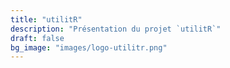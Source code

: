 ```yaml
---
title: "utilitR"
description: "Présentation du projet `utilitR`"
draft: false
bg_image: "images/logo-utilitr.png"
---
```






